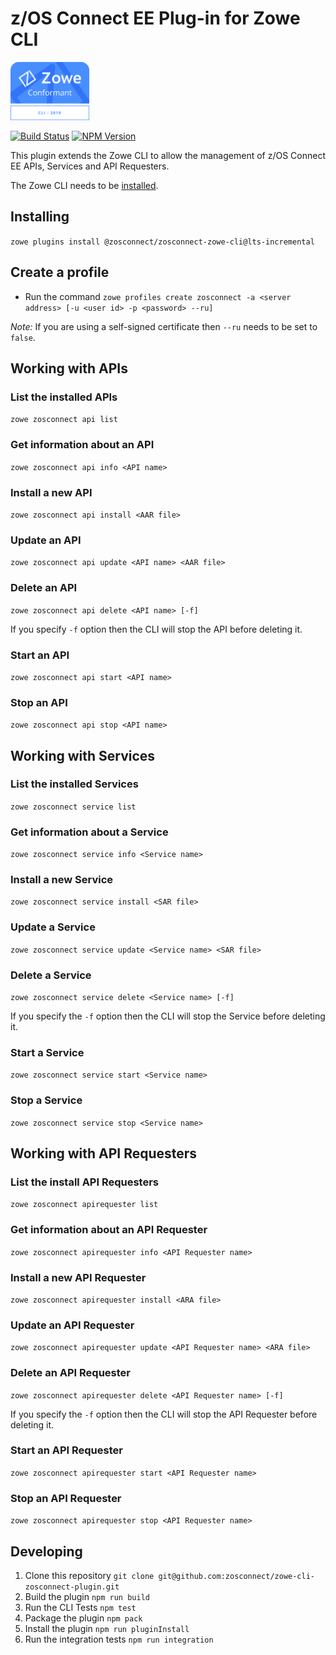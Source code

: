 # z/OS Connect EE Plug-in for Zowe CLI

<img src="./imgs/Zowe_ConformanceBadge_cli.svg" width=25%/>

[![Build Status](https://travis-ci.org/zosconnect/zowe-cli-zosconnect-plugin.svg?branch=master)](https://travis-ci.org/zosconnect/zowe-cli-zosconnect-plugin)
[![NPM Version](https://img.shields.io/npm/v/@zosconnect/zosconnect-zowe-cli)](https://www.npmjs.com/package/@zosconnect/zosconnect-zowe-cli)

This plugin extends the Zowe CLI to allow the management of z/OS Connect EE APIs, Services and API Requesters.

The Zowe CLI needs to be [installed](https://docs.zowe.org/stable/user-guide/cli-installcli.html#methods-to-install-zowe-cli).

## Installing

`zowe plugins install @zosconnect/zosconnect-zowe-cli@lts-incremental`

## Create a profile

* Run the command `zowe profiles create zosconnect -a <server address> [-u <user id> -p <password> --ru]`

*Note:* If you are using a self-signed certificate then `--ru` needs to be set to `false`.

## Working with APIs

### List the installed APIs

`zowe zosconnect api list`

### Get information about an API

`zowe zosconnect api info <API name>`

### Install a new API

`zowe zosconnect api install <AAR file>`

### Update an API

`zowe zosconnect api update <API name> <AAR file>`

### Delete an API

`zowe zosconnect api delete <API name> [-f]`

If you specify `-f` option then the CLI will stop the API before deleting it.

### Start an API

`zowe zosconnect api start <API name>`

### Stop an API

`zowe zosconnect api stop <API name>`

## Working with Services

### List the installed Services

`zowe zosconnect service list`

### Get information about a Service

`zowe zosconnect service info <Service name>`

### Install a new Service

`zowe zosconnect service install <SAR file>`

### Update a Service

`zowe zosconnect service update <Service name> <SAR file>`

### Delete a Service

`zowe zosconnect service delete <Service name> [-f]`

If you specify the `-f` option then the CLI will stop the Service before deleting it.

### Start a Service

`zowe zosconnect service start <Service name>`

### Stop a Service

`zowe zosconnect service stop <Service name>`

## Working with API Requesters

### List the install API Requesters

`zowe zosconnect apirequester list`

### Get information about an API Requester

`zowe zosconnect apirequester info <API Requester name>`

### Install a new API Requester

`zowe zosconnect apirequester install <ARA file>`

### Update an API Requester

`zowe zosconnect apirequester update <API Requester name> <ARA file>`

### Delete an API Requester

`zowe zosconnect apirequester delete <API Requester name> [-f]`

If you specify the `-f` option then the CLI will stop the API Requester before deleting it.

### Start an API Requester

`zowe zosconnect apirequester start <API Requester name>`

### Stop an API Requester

`zowe zosconnect apirequester stop <API Requester name>`

## Developing

1. Clone this repository `git clone git@github.com:zosconnect/zowe-cli-zosconnect-plugin.git`
1. Build the plugin `npm run build`
1. Run the CLI Tests `npm test`
1. Package the plugin `npm pack`
1. Install the plugin `npm run pluginInstall`
1. Run the integration tests `npm run integration`
